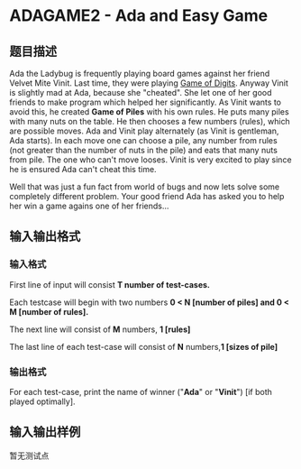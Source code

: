 # ADAGAME2 - Ada and Easy Game

## 题目描述

Ada the Ladybug is frequently playing board games against her friend Velvet Mite Vinit. Last time, they were playing [Game of Digits](http://www.spoj.com/problems/ADAGAME/). Anyway Vinit is slightly mad at Ada, because she "cheated". She let one of her good friends to make program which helped her significantly. As Vinit wants to avoid this, he created **Game of Piles** with his own rules. He puts many piles with many nuts on the table. He then chooses a few numbers (rules), which are possible moves. Ada and Vinit play alternately (as Vinit is gentleman, Ada starts). In each move one can choose a pile, any number from rules (not greater than the number of nuts in the pile) and eats that many nuts from pile. The one who can't move looses. Vinit is very excited to play since he is ensured Ada can't cheat this time.

Well that was just a fun fact from world of bugs and now lets solve some completely different problem. Your good friend Ada has asked you to help her win a game agains one of her friends...

## 输入输出格式

### 输入格式

First line of input will consist **T number of test-cases.**

Each testcase will begin with two numbers **0 < N \[number of piles\] and **0 < M \[number of rules\].****

The next line will consist of **M** numbers, **1 \[rules\]**

The last line of each test-case will consist of **N** numbers,**1 \[sizes of pile\]**

### 输出格式

For each test-case, print the name of winner ("**Ada**" or "**Vinit**") \[if both played optimally\].

## 输入输出样例

暂无测试点

